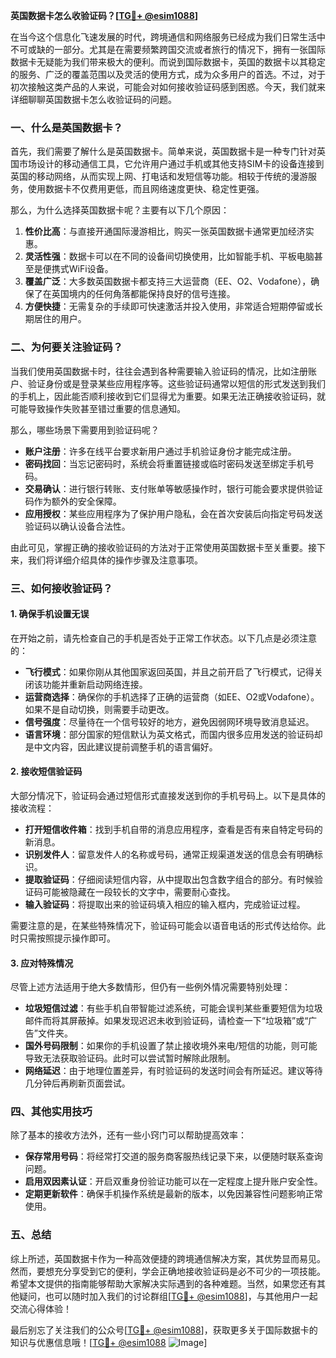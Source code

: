 **英国数据卡怎么收验证码？[[TG💪+ @esim1088](https://t.me/s/esim1088)]**

在当今这个信息化飞速发展的时代，跨境通信和网络服务已经成为我们日常生活中不可或缺的一部分。尤其是在需要频繁跨国交流或者旅行的情况下，拥有一张国际数据卡无疑能为我们带来极大的便利。而说到国际数据卡，英国的数据卡以其稳定的服务、广泛的覆盖范围以及灵活的使用方式，成为众多用户的首选。不过，对于初次接触这类产品的人来说，可能会对如何接收验证码感到困惑。今天，我们就来详细聊聊英国数据卡怎么收验证码的问题。

### 一、什么是英国数据卡？

首先，我们需要了解什么是英国数据卡。简单来说，英国数据卡是一种专门针对英国市场设计的移动通信工具，它允许用户通过手机或其他支持SIM卡的设备连接到英国的移动网络，从而实现上网、打电话和发短信等功能。相较于传统的漫游服务，使用数据卡不仅费用更低，而且网络速度更快、稳定性更强。

那么，为什么选择英国数据卡呢？主要有以下几个原因：

1. **性价比高**：与直接开通国际漫游相比，购买一张英国数据卡通常更加经济实惠。
2. **灵活性强**：数据卡可以在不同的设备间切换使用，比如智能手机、平板电脑甚至是便携式WiFi设备。
3. **覆盖广泛**：大多数英国数据卡都支持三大运营商（EE、O2、Vodafone），确保了在英国境内的任何角落都能保持良好的信号连接。
4. **方便快捷**：无需复杂的手续即可快速激活并投入使用，非常适合短期停留或长期居住的用户。

### 二、为何要关注验证码？

当我们使用英国数据卡时，往往会遇到各种需要输入验证码的情况，比如注册账户、验证身份或是登录某些应用程序等。这些验证码通常以短信的形式发送到我们的手机上，因此能否顺利接收到它们显得尤为重要。如果无法正确接收验证码，就可能导致操作失败甚至错过重要的信息通知。

那么，哪些场景下需要用到验证码呢？

- **账户注册**：许多在线平台要求新用户通过手机验证身份才能完成注册。
- **密码找回**：当忘记密码时，系统会将重置链接或临时密码发送至绑定手机号码。
- **交易确认**：进行银行转账、支付账单等敏感操作时，银行可能会要求提供验证码作为额外的安全保障。
- **应用授权**：某些应用程序为了保护用户隐私，会在首次安装后向指定号码发送验证码以确认设备合法性。

由此可见，掌握正确的接收验证码的方法对于正常使用英国数据卡至关重要。接下来，我们将详细介绍具体的操作步骤及注意事项。

### 三、如何接收验证码？

#### 1. 确保手机设置无误

在开始之前，请先检查自己的手机是否处于正常工作状态。以下几点是必须注意的：

- **飞行模式**：如果你刚从其他国家返回英国，并且之前开启了飞行模式，记得关闭该功能并重新启动网络连接。
- **运营商选择**：确保你的手机选择了正确的运营商（如EE、O2或Vodafone）。如果不是自动切换，则需要手动更改。
- **信号强度**：尽量待在一个信号较好的地方，避免因弱网环境导致消息延迟。
- **语言环境**：部分国家的短信默认为英文格式，而国内很多应用发送的验证码却是中文内容，因此建议提前调整手机的语言偏好。

#### 2. 接收短信验证码

大部分情况下，验证码会通过短信形式直接发送到你的手机号码上。以下是具体的接收流程：

- **打开短信收件箱**：找到手机自带的消息应用程序，查看是否有来自特定号码的新消息。
- **识别发件人**：留意发件人的名称或号码，通常正规渠道发送的信息会有明确标识。
- **提取验证码**：仔细阅读短信内容，从中提取出包含数字组合的部分。有时候验证码可能被隐藏在一段较长的文字中，需要耐心查找。
- **输入验证码**：将提取出来的验证码填入相应的输入框内，完成验证过程。

需要注意的是，在某些特殊情况下，验证码可能会以语音电话的形式传达给你。此时只需按照提示操作即可。

#### 3. 应对特殊情况

尽管上述方法适用于绝大多数情形，但仍有一些例外情况需要特别处理：

- **垃圾短信过滤**：有些手机自带智能过滤系统，可能会误判某些重要短信为垃圾邮件而将其屏蔽掉。如果发现迟迟未收到验证码，请检查一下“垃圾箱”或“广告”文件夹。
- **国外号码限制**：如果你的手机设置了禁止接收境外来电/短信的功能，则可能导致无法获取验证码。此时可以尝试暂时解除此限制。
- **网络延迟**：由于地理位置差异，有时验证码的发送时间会有所延迟。建议等待几分钟后再刷新页面尝试。

### 四、其他实用技巧

除了基本的接收方法外，还有一些小窍门可以帮助提高效率：

- **保存常用号码**：将经常打交道的服务商客服热线记录下来，以便随时联系查询问题。
- **启用双因素认证**：开启双重身份验证功能可以在一定程度上提升账户安全性。
- **定期更新软件**：确保手机操作系统是最新的版本，以免因兼容性问题影响正常使用。

### 五、总结

综上所述，英国数据卡作为一种高效便捷的跨境通信解决方案，其优势显而易见。然而，要想充分享受到它的便利，学会正确地接收验证码是必不可少的一项技能。希望本文提供的指南能够帮助大家解决实际遇到的各种难题。当然，如果您还有其他疑问，也可以随时加入我们的讨论群组[[TG💪+ @esim1088](https://t.me/s/esim1088)]，与其他用户一起交流心得体验！

最后别忘了关注我们的公众号[[TG💪+ @esim1088](https://t.me/s/esim1088)]，获取更多关于国际数据卡的知识与优惠信息哦！[[TG💪+ @esim1088](https://t.me/s/esim1088) ![Image](https://i.postimg.cc/4NQfJmqS/Snipaste-2025-05-13-00-14-12.png)]